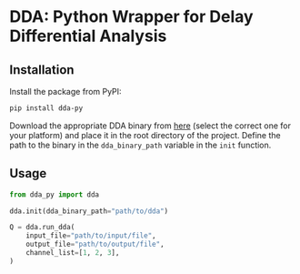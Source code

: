 # DDA: Python Wrapper for Delay Differential Analysis

## Installation

Install the package from PyPI:

```bash
pip install dda-py
```

Download the appropriate DDA binary from [here](https://github.com/dda-py/dda-py/releases) (select the correct one for your platform) and place it in the root directory of the
project.
Define the path to the binary in the `dda_binary_path` variable in the `init` function.

## Usage

```python
from dda_py import dda

dda.init(dda_binary_path="path/to/dda")

Q = dda.run_dda(
    input_file="path/to/input/file",
    output_file="path/to/output/file",
    channel_list=[1, 2, 3],
)
```
